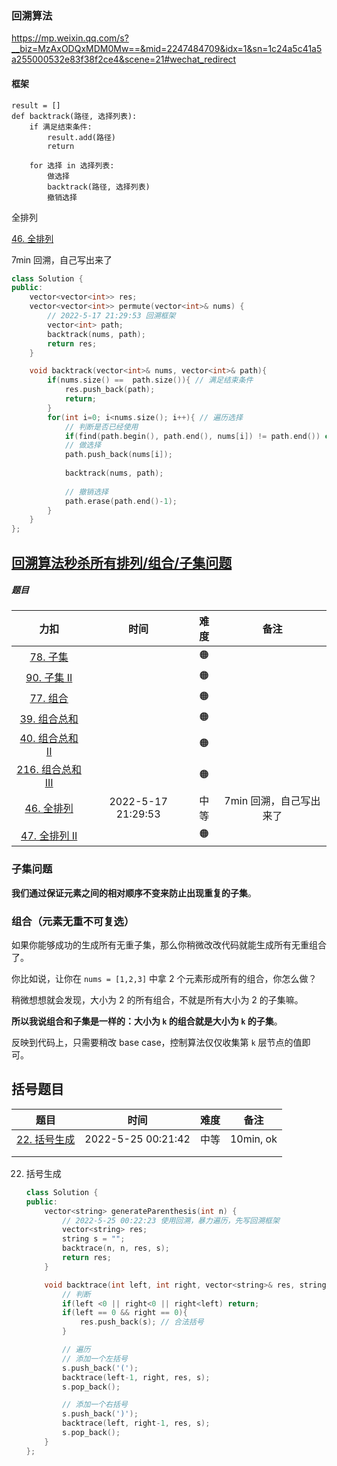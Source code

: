 ### 回溯算法

https://mp.weixin.qq.com/s?__biz=MzAxODQxMDM0Mw==&mid=2247484709&idx=1&sn=1c24a5c41a5a255000532e83f38f2ce4&scene=21#wechat_redirect



#### 框架

```
result = []
def backtrack(路径, 选择列表):
    if 满足结束条件:
        result.add(路径)
        return

    for 选择 in 选择列表:
        做选择
        backtrack(路径, 选择列表)
        撤销选择
```



全排列

[46. 全排列](https://leetcode.cn/problems/permutations/)

7min 回溯，自己写出来了

```c++
class Solution {
public:
    vector<vector<int>> res;
    vector<vector<int>> permute(vector<int>& nums) {
        // 2022-5-17 21:29:53 回溯框架
        vector<int> path;
        backtrack(nums, path);
        return res;
    }

    void backtrack(vector<int>& nums, vector<int>& path){
        if(nums.size() ==  path.size()){ // 满足结束条件
            res.push_back(path);
            return;
        }
        for(int i=0; i<nums.size(); i++){ // 遍历选择
            // 判断是否已经使用
            if(find(path.begin(), path.end(), nums[i]) != path.end()) continue; // 过滤选择
            // 做选择
            path.push_back(nums[i]);
            
            backtrack(nums, path);
            
            // 撤销选择
            path.erase(path.end()-1);
        }
    }
};
```



## [回溯算法秒杀所有排列/组合/子集问题](https://labuladong.github.io/algo/4/29/105/)

##### 题目

|                             力扣                             |        时间        | 难度 |          备注           |
| :----------------------------------------------------------: | :----------------: | :--: | :---------------------: |
|    [78. 子集](https://leetcode-cn.com/problems/subsets/)     |                    |  🟠   |                         |
| [90. 子集 II](https://leetcode-cn.com/problems/subsets-ii/)  |                    |  🟠   |                         |
|  [77. 组合](https://leetcode-cn.com/problems/combinations/)  |                    |  🟠   |                         |
| [39. 组合总和](https://leetcode-cn.com/problems/combination-sum/) |                    |  🟠   |                         |
| [40. 组合总和 II](https://leetcode-cn.com/problems/combination-sum-ii/) |                    |  🟠   |                         |
| [216. 组合总和 III](https://leetcode-cn.com/problems/combination-sum-iii/) |                    |  🟠   |                         |
| [46. 全排列](https://leetcode-cn.com/problems/permutations/) | 2022-5-17 21:29:53 | 中等 | 7min 回溯，自己写出来了 |
| [47. 全排列 II](https://leetcode-cn.com/problems/permutations-ii/) |                    |  🟠   |                         |



### 子集问题

**我们通过保证元素之间的相对顺序不变来防止出现重复的子集**。



### 组合（元素无重不可复选）

如果你能够成功的生成所有无重子集，那么你稍微改改代码就能生成所有无重组合了。

你比如说，让你在 `nums = [1,2,3]` 中拿 2 个元素形成所有的组合，你怎么做？

稍微想想就会发现，大小为 2 的所有组合，不就是所有大小为 2 的子集嘛。

**所以我说组合和子集是一样的：大小为 `k` 的组合就是大小为 `k` 的子集**。

反映到代码上，只需要稍改 base case，控制算法仅仅收集第 `k` 层节点的值即可。



## 括号题目

| 题目                                                         | 时间               | 难度 | 备注      |
| ------------------------------------------------------------ | ------------------ | ---- | --------- |
| [22. 括号生成](https://leetcode.cn/problems/generate-parentheses/) | 2022-5-25 00:21:42 | 中等 | 10min, ok |
|                                                              |                    |      |           |
|                                                              |                    |      |           |



22. 括号生成

    ```c++
    class Solution {
    public:
        vector<string> generateParenthesis(int n) {
            // 2022-5-25 00:22:23 使用回溯，暴力遍历，先写回溯框架
            vector<string> res;
            string s = "";
            backtrace(n, n, res, s);
            return res;
        }
    
        void backtrace(int left, int right, vector<string>& res, string s){
            // 判断
            if(left <0 || right<0 || right<left) return;
            if(left == 0 && right == 0){
                res.push_back(s); // 合法括号
            }
    
            // 遍历
            // 添加一个左括号
            s.push_back('(');
            backtrace(left-1, right, res, s);
            s.pop_back();
    
            // 添加一个右括号
            s.push_back(')');
            backtrace(left, right-1, res, s);
            s.pop_back();
        }
    };
    ```

    
